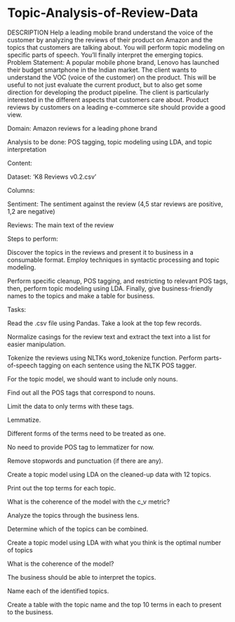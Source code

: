 # Topic-Analysis-of-Review-Data
DESCRIPTION
Help a leading mobile brand understand the voice of the customer by analyzing the reviews of their product on Amazon and the topics that customers are talking about. 
You will perform topic modeling on specific parts of speech. You’ll finally interpret the emerging topics.  
Problem Statement: 
A popular mobile phone brand, Lenovo has launched their budget smartphone in the Indian market. The client wants to understand the VOC (voice of the customer) on the product. This will be useful to not just evaluate the current product, but to also get some direction for developing the product pipeline. The client is particularly interested in the different aspects that customers care about. Product reviews by customers on a leading e-commerce site should provide a good view.

Domain: Amazon reviews for a leading phone brand

Analysis to be done: POS tagging, topic modeling using LDA, and topic interpretation

Content: 

Dataset: ‘K8 Reviews v0.2.csv’

Columns:

Sentiment: The sentiment against the review (4,5 star reviews are positive, 1,2 are negative)

Reviews: The main text of the review

Steps to perform:

Discover the topics in the reviews and present it to business in a consumable format. Employ techniques in syntactic processing and topic modeling.

Perform specific cleanup, POS tagging, and restricting to relevant POS tags, then, perform topic modeling using LDA. Finally, give business-friendly names to the topics and make a table for business.

Tasks: 

Read the .csv file using Pandas. Take a look at the top few records.

Normalize casings for the review text and extract the text into a list for easier manipulation.

Tokenize the reviews using NLTKs word_tokenize function.
Perform parts-of-speech tagging on each sentence using the NLTK POS tagger.

For the topic model, we should  want to include only nouns.

Find out all the POS tags that correspond to nouns.

Limit the data to only terms with these tags.

Lemmatize. 

Different forms of the terms need to be treated as one.

No need to provide POS tag to lemmatizer for now.

Remove stopwords and punctuation (if there are any). 

Create a topic model using LDA on the cleaned-up data with 12 topics.

Print out the top terms for each topic.

What is the coherence of the model with the c_v metric?

Analyze the topics through the business lens.

Determine which of the topics can be combined.

Create a topic model using LDA with what you think is the optimal number of topics

What is the coherence of the model?

The business should be able to interpret the topics.

Name each of the identified topics.

Create a table with the topic name and the top 10 terms in each to present to the business.

